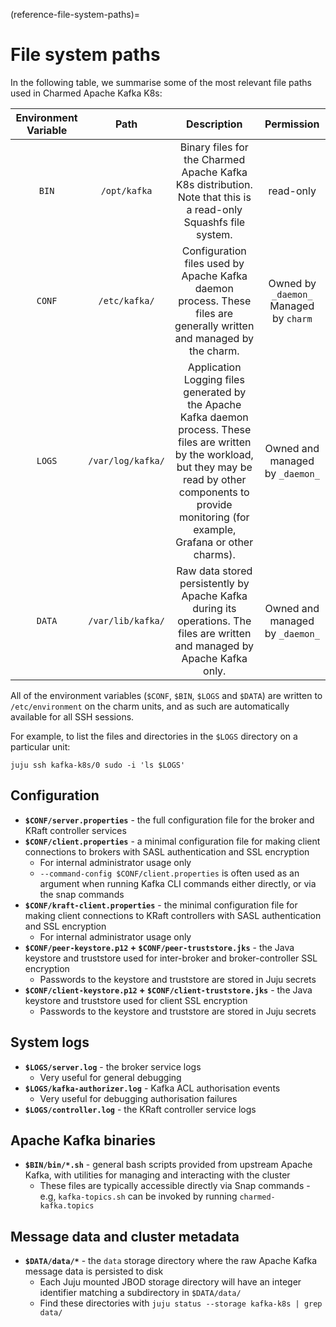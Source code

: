 (reference-file-system-paths)=
# File system paths

In the following table, we summarise some of the most relevant file paths used in
Charmed Apache Kafka K8s:

| Environment Variable |                       Path                       |                                                                                                                   Description                                                                                                                   |                Permission                |
|:--------------------:|:------------------------------------------------:|:-----------------------------------------------------------------------------------------------------------------------------------------------------------------------------------------------------------------------------------------------:|:----------------------------------------:|
|         `BIN`        |      `/opt/kafka`     |                                                                   Binary files for the Charmed Apache Kafka K8s distribution. Note that this is a read-only Squashfs file system.                                                                   |                 read-only                |
|        `CONF`        |   `/etc/kafka/`   |                                                               Configuration files used by Apache Kafka daemon process. These files are generally written and managed by the charm.                                                              | Owned by `_daemon_` Managed by  `charm`  |
|        `LOGS`        |  `/var/log/kafka/` |            Application Logging files generated by the Apache Kafka daemon process.  These files are written by the workload, but they may be read by other  components to provide monitoring (for example, Grafana or other charms).            |      Owned and managed by `_daemon_`     |
|        `DATA`        |  `/var/lib/kafka/` |                                                           Raw data stored persistently by Apache Kafka during its operations. The files are written and managed by Apache Kafka only.                                                           |     Owned and managed by  `_daemon_`     |

All of the environment variables (`$CONF`, `$BIN`, `$LOGS` and `$DATA`) are written
to `/etc/environment` on the charm units, and as such are automatically available
for all SSH sessions.

For example, to list the files and directories in the `$LOGS` directory on a particular unit:

```shell
juju ssh kafka-k8s/0 sudo -i 'ls $LOGS'
```

## Configuration

- **`$CONF/server.properties`** - the full configuration file for the broker and KRaft controller services
- **`$CONF/client.properties`** - a minimal configuration file for making client connections to brokers with SASL authentication and SSL encryption
  - For internal administrator usage only
  - `--command-config $CONF/client.properties` is often used as an argument when running Kafka CLI commands either directly, or via the snap commands
- **`$CONF/kraft-client.properties`** - the minimal configuration file for making client connections to KRaft controllers with SASL authentication and SSL encryption
  - For internal administrator usage only
- **`$CONF/peer-keystore.p12` + `$CONF/peer-truststore.jks`** - the Java keystore and truststore used for inter-broker and broker-controller SSL encryption
  - Passwords to the keystore and truststore are stored in Juju secrets
- **`$CONF/client-keystore.p12` + `$CONF/client-truststore.jks`** - the Java keystore and truststore used for client SSL encryption
  - Passwords to the keystore and truststore are stored in Juju secrets

## System logs

- **`$LOGS/server.log`** - the broker service logs
  - Very useful for general debugging
- **`$LOGS/kafka-authorizer.log`** - Kafka ACL authorisation events
  - Very useful for debugging authorisation failures
- **`$LOGS/controller.log`** - the KRaft controller service logs

## Apache Kafka binaries

- **`$BIN/bin/*.sh`** - general bash scripts provided from upstream Apache Kafka, with utilities for managing and interacting with the cluster
  - These files are typically accessible directly via Snap commands - e.g, `kafka-topics.sh` can be invoked by running `charmed-kafka.topics`

## Message data and cluster metadata

- **`$DATA/data/*`** - the `data` storage directory where the raw Apache Kafka message data is persisted to disk
  - Each Juju mounted JBOD storage directory will have an integer identifier matching a subdirectory in `$DATA/data/`
  - Find these directories with `juju status --storage kafka-k8s | grep data/`
